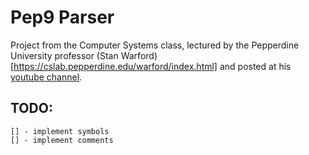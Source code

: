 # Pep9 Parser

Project from the Computer Systems class, lectured by the Pepperdine University professor (Stan Warford)[https://cslab.pepperdine.edu/warford/index.html] and posted at his [youtube channel](https://www.youtube.com/watch?v=3XipSI9ZzJA&list=PL9o9lNrP1luVQoR25mdOPP2yKyhNLLK0W).

## TODO:
    [] - implement symbols
    [] - implement comments
